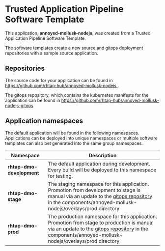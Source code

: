 # Trusted Application Pipeline Software Template

This application, **annoyed-mollusk-nodejs**, was created from a Trusted Application Pipeline Software Template.

The software templates create a new source and gitops deployment repositories with a sample source application. 

## Repositories

The source code for your application can be found in [https://github.com/rhtap-hub/annoyed-mollusk-nodejs ](https://github.com/rhtap-hub/annoyed-mollusk-nodejs ).
 
The gitops repository, which contains the kubernetes manifests for the application can be found in 
[https://github.com/rhtap-hub/annoyed-mollusk-nodejs-gitops ](https://github.com/rhtap-hub/annoyed-mollusk-nodejs-gitops ) 

## Application namespaces 

The default application will be found in the following namespaces. Applications can be deployed into unique namespaces or multiple software templates can also bet generated into the same group namespaces.  

|  Namespace   |  Description   |  
| -------- | -------- |   
| **rhtap-dmo-development** | The default application during development. Every build will be deployed to this namespace for testing. | 
| **rhtap-dmo-stage** | The staging namespace for this application. Promotion from development to stage is manual via an update to the [gitops repository](https://github.com/rhtap-hub/annoyed-mollusk-nodejs-gitops ) in the components/annoyed-mollusk-nodejs/overlays/prod directory |  
| **rhtap-dmo-prod** | The production namespace for this application. Promotion from stage to production is manual via an update to the [gitops repository](https://github.com/rhtap-hub/annoyed-mollusk-nodejs-gitops ) in the components/annoyed-mollusk-nodejs/overlays/prod directory | 
